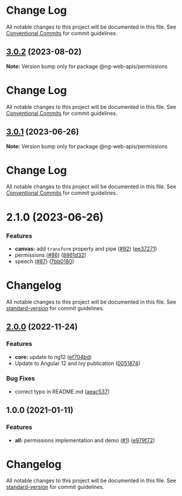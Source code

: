 # Change Log

All notable changes to this project will be documented in this file. See
[Conventional Commits](https://conventionalcommits.org) for commit guidelines.

## [3.0.2](https://github.com/taiga-family/ng-web-apis/compare/@ng-web-apis/permissions@3.0.1...@ng-web-apis/permissions@3.0.2) (2023-08-02)

**Note:** Version bump only for package @ng-web-apis/permissions

# Change Log

All notable changes to this project will be documented in this file. See
[Conventional Commits](https://conventionalcommits.org) for commit guidelines.

## [3.0.1](https://github.com/taiga-family/ng-web-apis/compare/@ng-web-apis/permissions@3.0.0...@ng-web-apis/permissions@3.0.1) (2023-06-26)

**Note:** Version bump only for package @ng-web-apis/permissions

# Change Log

All notable changes to this project will be documented in this file. See
[Conventional Commits](https://conventionalcommits.org) for commit guidelines.

# 2.1.0 (2023-06-26)

### Features

- **canvas:** add `transform` property and pipe ([#92](https://github.com/taiga-family/ng-web-apis/issues/92))
  ([ee37271](https://github.com/taiga-family/ng-web-apis/commit/ee372716bbc5dd0734b474d12102fec1d5ec3321))
- permissions ([#86](https://github.com/taiga-family/ng-web-apis/issues/86))
  ([8861d32](https://github.com/taiga-family/ng-web-apis/commit/8861d327151347911e71971f3ac58068d1d4fced))
- speech ([#87](https://github.com/taiga-family/ng-web-apis/issues/87))
  ([7bb0180](https://github.com/taiga-family/ng-web-apis/commit/7bb0180941f3aa7ab179aa1d978cd6e0a7ec23ca))

# Changelog

All notable changes to this project will be documented in this file. See
[standard-version](https://github.com/conventional-changelog/standard-version) for commit guidelines.

## [2.0.0](https://github.com/ng-web-apis/permissions/compare/v1.0.0...v2.0.0) (2022-11-24)

### Features

- **core:** update to ng12
  ([ef704bd](https://github.com/ng-web-apis/permissions/commit/ef704bd147bf46f2594f01a3d24457dd0a6ed6ab))
- Update to Angular 12 and Ivy publication
  ([0051874](https://github.com/ng-web-apis/permissions/commit/00518745341aa78ad5e04f521942cd64471a0578))

### Bug Fixes

- correct typo in README.md
  ([aeac537](https://github.com/ng-web-apis/permissions/commit/aeac537e73445e8417d038ec4f25dfc2e1cfe31e))

## 1.0.0 (2021-01-11)

### Features

- **all:** permissions implementation and demo ([#1](https://github.com/ng-web-apis/permissions/issues/1))
  ([e979f72](https://github.com/ng-web-apis/permissions/commit/e979f728c05ec7e145bc8fd23b3a6f0ffda2ad4c))

# Changelog

All notable changes to this project will be documented in this file. See
[standard-version](https://github.com/conventional-changelog/standard-version) for commit guidelines.

